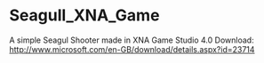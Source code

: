 Seagull_XNA_Game
================
A simple Seagul Shooter made in XNA Game Studio 4.0
Download: http://www.microsoft.com/en-GB/download/details.aspx?id=23714
